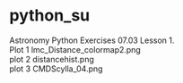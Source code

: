 # python_su
Astronomy Python Exercises
07.03 Lesson 1.  
Plot 1 lmc_Distance_colormap2.png  
plot 2 distancehist.png  
plot 3 CMDScylla_04.png  
